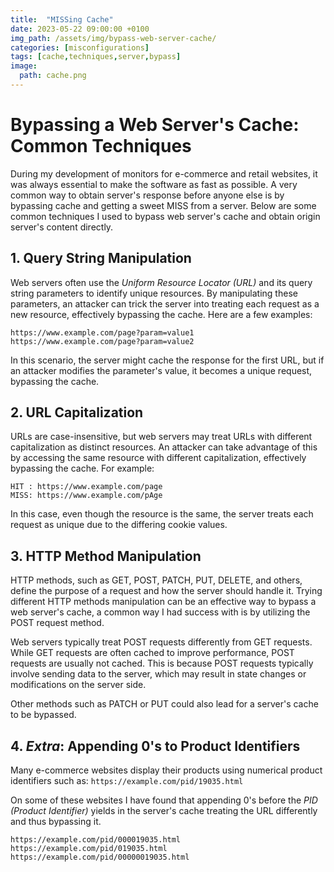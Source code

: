 ```yaml
---
title:  "MISSing Cache"
date: 2023-05-22 09:00:00 +0100
img_path: /assets/img/bypass-web-server-cache/
categories: [misconfigurations]
tags: [cache,techniques,server,bypass]
image:
  path: cache.png
---
```


# Bypassing a Web Server's Cache: Common Techniques


During my development of monitors for e-commerce and retail websites, it was always essential to make the software as fast as possible. A very common way to obtain server's response before anyone else is by bypassing cache and getting a sweet MISS from a server. Below are some common techniques I used to bypass web server's cache and obtain origin server's content directly.


## 1. Query String Manipulation

Web servers often use the *Uniform Resource Locator (URL)* and its query string parameters to identify unique resources. By manipulating these parameters, an attacker can trick the server into treating each request as a new resource, effectively bypassing the cache. Here are a few examples:

```
https://www.example.com/page?param=value1
https://www.example.com/page?param=value2
```

In this scenario, the server might cache the response for the first URL, but if an attacker modifies the parameter's value, it becomes a unique request, bypassing the cache.

## 2. URL Capitalization

URLs are case-insensitive, but web servers may treat URLs with different capitalization as distinct resources. An attacker can take advantage of this by accessing the same resource with different capitalization, effectively bypassing the cache. For example:

```
HIT : https://www.example.com/page 
MISS: https://www.example.com/pAge
```


In this case, even though the resource is the same, the server treats each request as unique due to the differing cookie values.


## 3. HTTP Method Manipulation

HTTP methods, such as GET, POST, PATCH, PUT, DELETE, and others, define the purpose of a request and how the server should handle it. Trying different HTTP methods manipulation can be an effective way to bypass a web server's cache, a common way I had success with is by utilizing the POST request method.

Web servers typically treat POST requests differently from GET requests. While GET requests are often cached to improve performance, POST requests are usually not cached. This is because POST requests typically involve sending data to the server, which may result in state changes or modifications on the server side.

Other methods such as PATCH or PUT could also lead for a server's cache to be bypassed.

## 4. *Extra*: Appending 0's to Product Identifiers

Many e-commerce websites display their products using numerical product identifiers such as:
`https://example.com/pid/19035.html`

On some of these websites I have found that appending 0's before the *PID (Product Identifier)* yields in the server's cache treating the URL differently and thus bypassing it.

```
https://example.com/pid/000019035.html
https://example.com/pid/019035.html
https://example.com/pid/00000019035.html
```